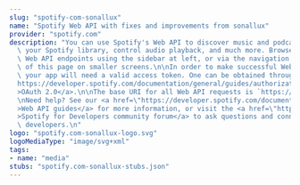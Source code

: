 ```yaml
---
slug: "spotify-com-sonallux"
name: "Spotify Web API with fixes and improvements from sonallux"
provider: "spotify.com"
description: "You can use Spotify's Web API to discover music and podcasts, manage\
  \ your Spotify library, control audio playback, and much more. Browse our available\
  \ Web API endpoints using the sidebar at left, or via the navigation bar on top\
  \ of this page on smaller screens.\n\nIn order to make successful Web API requests\
  \ your app will need a valid access token. One can be obtained through <a href=\"\
  https://developer.spotify.com/documentation/general/guides/authorization-guide/\"\
  >OAuth 2.0</a>.\n\nThe base URI for all Web API requests is `https://api.spotify.com/v1`.\n\
  \nNeed help? See our <a href=\"https://developer.spotify.com/documentation/web-api/guides/\"\
  >Web API guides</a> for more information, or visit the <a href=\"https://community.spotify.com/t5/Spotify-for-Developers/bd-p/Spotify_Developer\"\
  >Spotify for Developers community forum</a> to ask questions and connect with other\
  \ developers.\n"
logo: "spotify.com-sonallux-logo.svg"
logoMediaType: "image/svg+xml"
tags:
- name: "media"
stubs: "spotify.com-sonallux-stubs.json"
---
```

